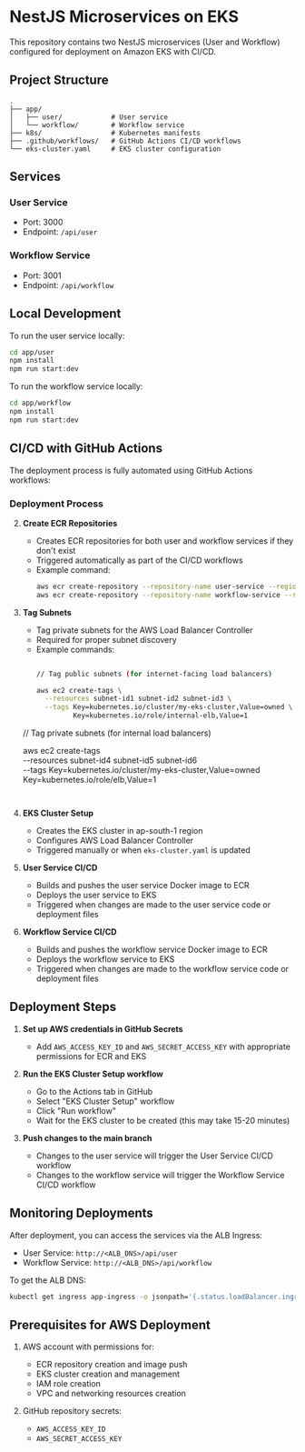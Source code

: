 # NestJS Microservices on EKS

This repository contains two NestJS microservices (User and Workflow) configured for deployment on Amazon EKS with CI/CD.

## Project Structure

```
.
├── app/
│   ├── user/            # User service
│   └── workflow/        # Workflow service
├── k8s/                 # Kubernetes manifests
├── .github/workflows/   # GitHub Actions CI/CD workflows
└── eks-cluster.yaml     # EKS cluster configuration
```

## Services

### User Service
- Port: 3000
- Endpoint: `/api/user`

### Workflow Service
- Port: 3001
- Endpoint: `/api/workflow`

## Local Development

To run the user service locally:

```bash
cd app/user
npm install
npm run start:dev
```

To run the workflow service locally:

```bash
cd app/workflow
npm install
npm run start:dev
```

## CI/CD with GitHub Actions

The deployment process is fully automated using GitHub Actions workflows:

### Deployment Process

2. **Create ECR Repositories**
   - Creates ECR repositories for both user and workflow services if they don't exist
   - Triggered automatically as part of the CI/CD workflows
   - Example command:
     ```bash
     aws ecr create-repository --repository-name user-service --region ap-south-1
     aws ecr create-repository --repository-name workflow-service --region ap-south-1
     ```
3. **Tag Subnets**
   - Tag private subnets for the AWS Load Balancer Controller
   - Required for proper subnet discovery
   - Example commands:
     ```bash

     // Tag public subnets (for internet-facing load balancers)
     
     aws ec2 create-tags \
       --resources subnet-id1 subnet-id2 subnet-id3 \
       --tags Key=kubernetes.io/cluster/my-eks-cluster,Value=owned \
              Key=kubernetes.io/role/internal-elb,Value=1

    // Tag private subnets (for internal load balancers)

     aws ec2 create-tags \
       --resources subnet-id4 subnet-id5 subnet-id6 \
       --tags Key=kubernetes.io/cluster/my-eks-cluster,Value=owned \
              Key=kubernetes.io/role/elb,Value=1
     ```


1. **EKS Cluster Setup**
   - Creates the EKS cluster in ap-south-1 region
   - Configures AWS Load Balancer Controller
   - Triggered manually or when `eks-cluster.yaml` is updated

2. **User Service CI/CD**
   - Builds and pushes the user service Docker image to ECR
   - Deploys the user service to EKS
   - Triggered when changes are made to the user service code or deployment files

3. **Workflow Service CI/CD**
   - Builds and pushes the workflow service Docker image to ECR
   - Deploys the workflow service to EKS
   - Triggered when changes are made to the workflow service code or deployment files

## Deployment Steps

1. **Set up AWS credentials in GitHub Secrets**
   - Add `AWS_ACCESS_KEY_ID` and `AWS_SECRET_ACCESS_KEY` with appropriate permissions for ECR and EKS

2. **Run the EKS Cluster Setup workflow**
   - Go to the Actions tab in GitHub
   - Select "EKS Cluster Setup" workflow
   - Click "Run workflow"
   - Wait for the EKS cluster to be created (this may take 15-20 minutes)

3. **Push changes to the main branch**
   - Changes to the user service will trigger the User Service CI/CD workflow
   - Changes to the workflow service will trigger the Workflow Service CI/CD workflow

## Monitoring Deployments

After deployment, you can access the services via the ALB Ingress:
- User Service: `http://<ALB_DNS>/api/user`
- Workflow Service: `http://<ALB_DNS>/api/workflow`

To get the ALB DNS:

```bash
kubectl get ingress app-ingress -o jsonpath='{.status.loadBalancer.ingress[0].hostname}'
```

## Prerequisites for AWS Deployment

1. AWS account with permissions for:
   - ECR repository creation and image push
   - EKS cluster creation and management
   - IAM role creation
   - VPC and networking resources creation

2. GitHub repository secrets:
   - `AWS_ACCESS_KEY_ID`
   - `AWS_SECRET_ACCESS_KEY` 